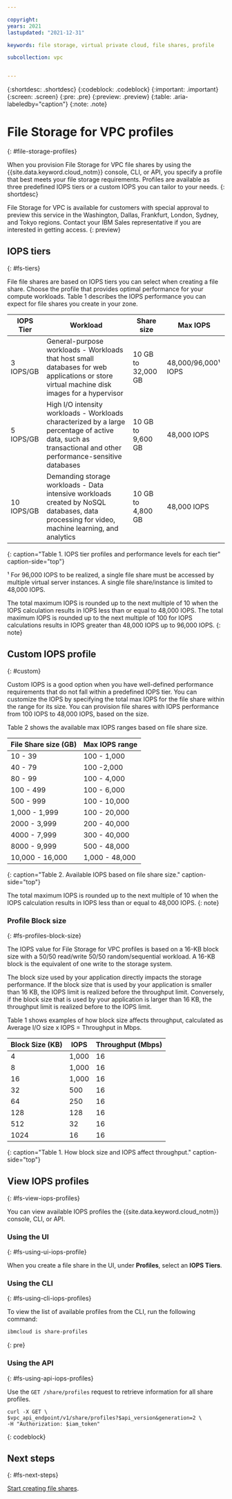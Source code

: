 ```yaml
---

copyright:
years: 2021
lastupdated: "2021-12-31"

keywords: file storage, virtual private cloud, file shares, profile

subcollection: vpc


---
```


{:shortdesc: .shortdesc}
{:codeblock: .codeblock}
{:important: .important}
{:screen: .screen}
{:pre: .pre}
{:preview: .preview}
{:table: .aria-labeledby="caption"}
{:note: .note}

# File Storage for VPC profiles
{: #file-storage-profiles}

When you provision File Storage for VPC file shares by using the {{site.data.keyword.cloud_notm}} console, CLI, or API, you specify a profile that best meets your file storage requirements. Profiles are available as three predefined IOPS tiers or a custom IOPS you can tailor to your needs.
{: shortdesc}

File Storage for VPC is available for customers with special approval to preview this service in the Washington, Dallas, Frankfurt, London, Sydney, and Tokyo regions. Contact your IBM Sales representative if you are interested in getting access.
{: preview}

## IOPS tiers
{: #fs-tiers}

File file shares are based on IOPS tiers you can select when creating a file share. Choose the profile that provides optimal performance for your compute workloads. Table 1 describes the IOPS performance you can expect for file shares you create in your zone.

| IOPS Tier | Workload | Share size | Max IOPS |
|-----------|----------|-------------|--------------|
| 3 IOPS/GB | General-purpose workloads - Workloads that host small databases for web applications or store virtual machine disk images for a hypervisor | 10 GB to 32,000 GB | 48,000/96,000&sup1; IOPS |
| 5 IOPS/GB | High I/O intensity workloads - Workloads characterized by a large percentage of active data, such as transactional and other performance-sensitive databases| 10 GB to 9,600 GB | 48,000 IOPS|
| 10 IOPS/GB | Demanding storage workloads - Data intensive workloads created by NoSQL databases, data processing for video, machine learning, and analytics | 10 GB to 4,800 GB | 48,000 IOPS |
{: caption="Table 1. IOPS tier profiles and performance levels for each tier" caption-side="top"}

&sup1; For 96,000 IOPS to be realized, a single file share must be accessed by multiple virtual server instances. A single file share/instance is limited to 48,000 IOPS.

The total maximum IOPS is rounded up to the next multiple of 10 when the IOPS calculation results in IOPS less than or equal to 48,000 IOPS. The total maximum IOPS is rounded up to the next multiple of 100 for IOPS calculations results in IOPS greater than 48,000 IOPS up to 96,000 IOPS.
{: note}



## Custom IOPS profile
{: #custom}

Custom IOPS is a good option when you have well-defined performance requirements that do not fall within a predefined IOPS tier. You can customize the IOPS by specifying the total max IOPS for the file share within the range for its size. You can provision file shares with IOPS performance from 100 IOPS to 48,000 IOPS, based on the size.

Table 2 shows the available max IOPS ranges based on file share size.

| File Share size (GB) | Max IOPS range |
|-------------|--------------|
| 10 - 39   | 100 - 1,000 |
| 40 - 79 | 100 -2,000 |
| 80 - 99 | 100 - 4,000 |
| 100 - 499 | 100 - 6,000 |
| 500 - 999 | 100 - 10,000 |
| 1,000 - 1,999 | 100 - 20,000 |
| 2000 - 3,999 | 200 - 40,000 |
| 4000 - 7,999 | 300 - 40,000 |
| 8000 - 9,999 | 500 - 48,000 |
| 10,000 - 16,000 | 1,000 - 48,000 |
{: caption="Table 2. Available IOPS based on file share size." caption-side="top"}

The total maximum IOPS is rounded up to the next multiple of 10 when the IOPS calculation results in IOPS less than or equal to 48,000 IOPS.
{: note}

### Profile Block size
{: #fs-profiles-block-size}

The IOPS value for File Storage for VPC profiles is based on a 16-KB block size with a 50/50 read/write 50/50 random/sequential workload. A 16-KB block is the equivalent of one write to the storage system.

The block size used by your application directly impacts the storage performance. If the block size that is used by your application is smaller than 16 KB, the IOPS limit is realized before the throughput limit. Conversely, if the block size that is used by your application is larger than 16 KB, the throughput limit is realized before to the IOPS limit.

Table 1 shows examples of how block size affects throughput, calculated as Average I/O size x IOPS = Throughput in Mbps.

| Block Size (KB) | IOPS | Throughput (Mbps) |
|-----|-----|-----|
| 4 | 1,000 | 16 |
| 8 | 1,000 | 16 |
| 16 | 1,000 | 16 |
| 32 | 500 | 16 |
| 64 | 250 | 16 |
| 128 | 128 | 16 |
| 512 | 32 | 16 |
| 1024 | 16 | 16 |
{: caption="Table 1. How block size and IOPS affect throughput." caption-side="top"}

## View IOPS profiles
{: #fs-view-iops-profiles}

You can view available IOPS profiles the {{site.data.keyword.cloud_notm}} console, CLI, or API.

### Using the UI
{: #fs-using-ui-iops-profile}

When you create a file share in the UI, under **Profiles**, select an **IOPS Tiers**.

### Using the CLI
{: #fs-using-cli-iops-profiles}

To view the list of available profiles from the CLI, run the following command:

```zsh
ibmcloud is share-profiles
```
{: pre}

### Using the API
{: #fs-using-api-iops-profiles}

Use the `GET /share/profiles` request to retrieve information for all share profiles.

```curl
curl -X GET \
$vpc_api_endpoint/v1/share/profiles?$api_version&generation=2 \
-H "Authorization: $iam_token"
```
{: codeblock}

## Next steps
{: #fs-next-steps}

[Start creating file shares](/docs/vpc?topic=vpc-file-storage-create).
